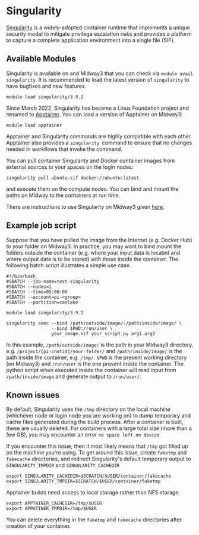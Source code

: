 # Singularity

[Singularity](https://sylabs.io/) is a widely-adopted container runtime that implements a unique security model to mitigate privilege escalation risks and provides a platform to capture a complete application environment into a single file (SIF).

## Available Modules

Singularity is available on and Midway3 that you can check via `module avail singularity`. It is recommended to load the latest
version of `singularity` to have bugfixes and new features.

```
module load singularity/3.9.2
```

Since March 2022, Singularity has become a Linux Foundation project and renamed to [Apptainer](https://apptainer.org/).
You can load a version of Apptainer on Midway3:
```
module load apptainer
```
Apptainer and Singularity commands are highly compatible with each other. Apptainer also provides a `singularity `command to ensure that no changes needed in workflows that invoke the command.

You can pull container Singularity and Docker container images from external sources to your spaces on the login nodes:
```
singularity pull ubuntu.sif docker://ubuntu:latest
```
and execute them on the compute nodes. You can bind and mount the paths on Midway to the containers at run time.

There are instructions to use Singularity on Midway3 given [here](https://github.com/rcc-uchicago/singularity-demo).

## Example job script

Suppose that you have pulled the image from the Internet (e.g. Docker Hub) to your folder on Midway3.
In practice, you may want to bind mount the folders outside the container
(e.g. where your input data is located and where output data is to be stored) with those inside the container.
The following batch script illustrates a simple use case.

```
#!/bin/bash
#SBATCH --job-name=test-singularity
#SBATCH --nodes=1
#SBATCH --time=05:00:00
#SBATCH --account=pi-<group>
#SBATCH --partition=caslake

module load singularity/3.9.2

singularity exec --bind /path/outside/image/:/path/inside/image/ \
                 --bind $PWD:/run/user \
                 your_image.sif your_script.py arg1 arg2

```
In this example, `/path/outside/image/` is the path in your Midway3 directory, e.g. `/project/[pi-cnetid]/your-folder/`
and `/path/inside/image/` is the path inside the container, e.g. `/tmp/`. `$PWD` is the present working directory (on Midway3)
and `/run/user` is the one present inside the container. The python script when executed inside the container will read
input from `/path/inside/image` and generate output to `/run/user/`.

## Known issues
By default, Singularity uses the `/tmp` directory on the local machine (whichever node or login node you are working on) to dump temporary and cache files generated during the build process. After a container is built, these are usually deleted. For containers with a large total size (more than a few GB), you may encounter an error `no space left on device`

If you encounter this issue, then it most likely means that `/tmp` got filled up on the machine you're using. To get around this issue, create `faketmp` and `fakecache` directories, and redirect Singularity's default temporary output to `SINGULARITY_TMPDIR` and `SINGULARITY_CACHEDIR`
```
export SINGULARITY_CACHEDIR=$SCRATCH/$USER/container/fakecache
export SINGULARITY_TMPDIR=$SCRATCH/$USER/container/faketmp
```

Apptainer builds need access to local storage rather than NFS storage.
```
export APPTAINER_CACHEDIR=/tmp/$USER
export APPATINER_TMPDIR=/tmp/$USER
```

You can delete everything in the `faketmp` and `fakecache` directories after creation of your container.
